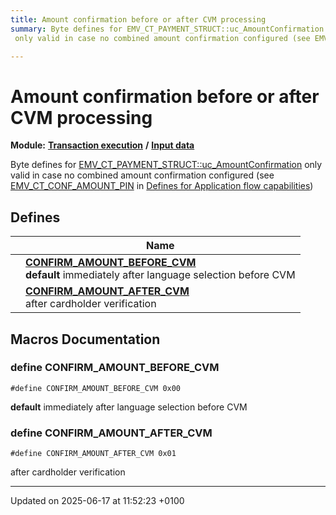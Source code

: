 ```yaml
---
title: Amount confirmation before or after CVM processing
summary: Byte defines for EMV_CT_PAYMENT_STRUCT::uc_AmountConfirmation
 only valid in case no combined amount confirmation configured (see EMV_CT_CONF_AMOUNT_PIN in Defines for Application flow capabilities) 

---
```


# Amount confirmation before or after CVM processing

**Module:** **[Transaction execution](group___a_d_k___t_r_x___e_x_e_c.md)** **/** **[Input data](group___d_e_f___f_l_o_w___i_n_p_u_t.md)**

Byte defines for [EMV_CT_PAYMENT_STRUCT::uc_AmountConfirmation](struct_e_m_v___c_t___p_a_y_m_e_n_t___s_t_r_u_c_t.md#variable-uc-amountconfirmation)   only valid in case no combined amount confirmation configured (see [EMV_CT_CONF_AMOUNT_PIN](group___a_p_p___f_l_o_w___c_a_p_s.md#define-emv-ct-conf-amount-pin) in [Defines for Application flow capabilities](group___a_p_p___f_l_o_w___c_a_p_s.md)) 

## Defines

|                | Name           |
| -------------- | -------------- |
|  | **[CONFIRM_AMOUNT_BEFORE_CVM](group___c_o_n_f_i_r_m___a_m_o_u_n_t___w_h_e_n.md#define-confirm-amount-before-cvm)** <br>**default**   immediately after language selection before CVM  |
|  | **[CONFIRM_AMOUNT_AFTER_CVM](group___c_o_n_f_i_r_m___a_m_o_u_n_t___w_h_e_n.md#define-confirm-amount-after-cvm)** <br>after cardholder verification  |




## Macros Documentation

### define CONFIRM_AMOUNT_BEFORE_CVM

```
#define CONFIRM_AMOUNT_BEFORE_CVM 0x00
```

**default**   immediately after language selection before CVM 

### define CONFIRM_AMOUNT_AFTER_CVM

```
#define CONFIRM_AMOUNT_AFTER_CVM 0x01
```

after cardholder verification 



-------------------------------

Updated on 2025-06-17 at 11:52:23 +0100